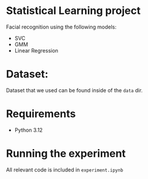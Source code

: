 # Statistical Learning project 
Facial recognition using the following models:
- SVC
- GMM
- Linear Regression

# Dataset: 
Dataset that we used can be found inside of the `data` dir. 

# Requirements
- Python 3.12

# Running the experiment
All relevant code is included in `experiment.ipynb`
